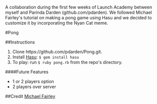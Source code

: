 A collaboration during the first few weeks of Launch Academy between myself and Parinda Darden (github.com/pdarden). We followed Michael Fairley's tutorial on making a pong game using Hasu and we decided to customize it by incorporating the Nyan Cat meme. 

#Pong

##Instructions
<ol>
<li>Clone https://github.com/pdarden/Pong.git.</li>
<li>Install <a href="https://github.com/michaelfairley/hasu">Hasu</a>: <code>$ gem install hasu</code></li>
<li>To play: run <code>$ ruby pong.rb</code> from the repo's directory.</li>
</ol>

####Future Features
<ul>
<li>1 or 2 players option</li>
<li>2 players over server</li>
</ul>

##Credit
[Michael Fairley](http://www.confreaks.com/videos/2636-madisonruby2013-rapid-game-prototyping-with-ruby)
